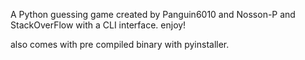 A Python guessing game created by Panguin6010 and Nosson-P and StackOverFlow with a CLI interface.
enjoy!

also comes with pre compiled binary with pyinstaller. 
